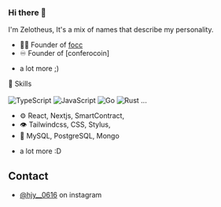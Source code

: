 ### Hi there 👋
I'm Zelotheus, It's a mix of names that describe my personality.


- 👨‍💻 Founder of [focc](https://focc.kr)
- ♾️ Founder of [conferocoin]
+ a lot more ;)

:page_with_curl: Skills
<br><br>
![TypeScript](https://img.shields.io/badge/TypeScript-%230175C2.svg?style=flat&logo=TypeScript&logoColor=white) 
![JavaScript](https://img.shields.io/badge/JavaScript-%ffff00e0.svg?style=flat&logo=JavaScript&logoColor=black) 
![Go](https://img.shields.io/badge/go-%2300ADD8.svg?style=flat&logo=go&logoColor=white) 
![Rust](https://img.shields.io/badge/rust-%23000000.svg?style=flat&logo=rust&logoColor=white)  ...
- ⚙️ React, Nextjs, SmartContract,
- 👁️ Tailwindcss, CSS, Stylus,
- 💽 MySQL, PostgreSQL, Mongo
+ a lot more :D

## Contact
- [@hjy__0616](https://www.instagram.com/hjy__0616/) on instagram

